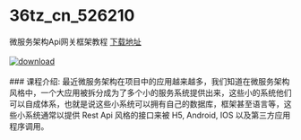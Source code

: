 # 36tz_cn_526210
微服务架构Api网关框架教程
[下载地址](http://www.36tz.cn/article/526210 "下载地址")
<br/></br>[![download](http://36tz.cn/muke_img/2019_08_2-18-300x207.png "下载地址")](http://www.36tz.cn/article/526210 "下载地址")
<br/></br>### 课程介绍:
最近微服务架构在项目中的应用越来越多，我们知道在微服务架构风格中，一个大应用被拆分成为了多个小的服务系统提供出来，这些小的系统他们可以自成体系，也就是说这些小系统可以拥有自己的数据库，框架甚至语言等，这些小系统通常以提供 Rest Api 风格的接口来被 H5, Android, IOS 以及第三方应用程序调用。


 
